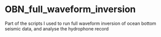 # OBN_full_waveform_inversion
Part of the scripts I used to run full waveform inversion of ocean bottom seismic data, and analyse the hydrophone record
